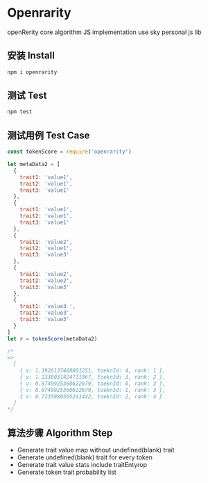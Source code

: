# Openrarity

openRerity core algorithm JS implementation
use sky personal js lib

## 安装 Install

```js
npm i openrarity
```

## 测试 Test

```js
npm test
```

## 测试用例 Test Case

```js
const tokenScore = require('openrarity')

let metaData2 = [
  {
    trait1: 'value1',
    trait2: 'value1',
    trait3: 'value1'
  },
  {
    trait1: 'value1',
    trait2: 'value1',
    trait3: 'value1'
  },
  {
    trait1: 'value2',
    trait2: 'value1',
    trait3: 'value3'
  },
  {
    trait1: 'value2',
    trait2: 'value2',
    trait3: 'value3'
  },
  {
    trait1: 'value3 ',
    trait2: 'value3',
    trait3: 'value3'
  }
]
let r = tokenScore(metaData2)

/*
=>
  [
    { v: 1.3926137488801251, toeknId: 4, rank: 1 },
    { v: 1.1338031424711967, toeknId: 3, rank: 2 },
    { v: 0.8749925360622679, toeknId: 0, rank: 3 },
    { v: 0.8749925360622679, toeknId: 1, rank: 3 },
    { v: 0.7235980365241422, toeknId: 2, rank: 4 }
  ]
*/
```

## 算法步骤 Algorithm Step

- Generate trait value map without undefined(blank) trait
- Generate undefined(blank) trait for every token
- Generate trait value stats include traitEntyrop
- Generate token trait probability list
